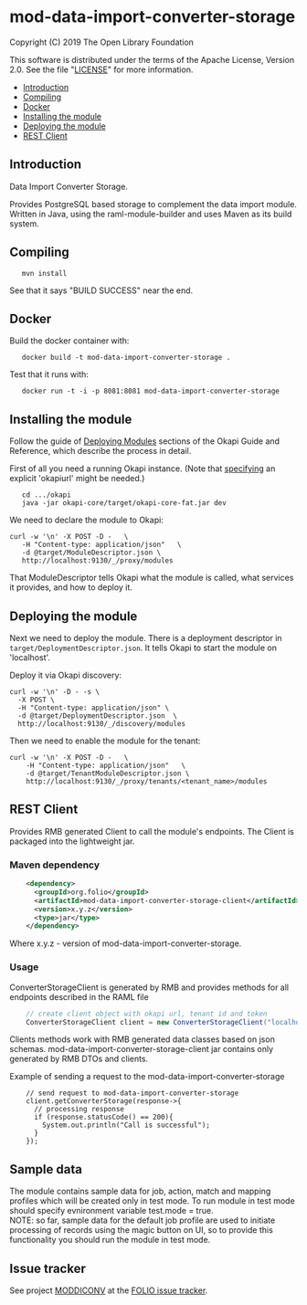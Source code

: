# mod-data-import-converter-storage

Copyright (C) 2019 The Open Library Foundation

This software is distributed under the terms of the Apache License, Version 2.0.
See the file "[LICENSE](LICENSE)" for more information.

<!-- ../../okapi/doc/md2toc -l 2 -h 4 README.md -->
* [Introduction](#introduction)
* [Compiling](#compiling)
* [Docker](#docker)
* [Installing the module](#installing-the-module)
* [Deploying the module](#deploying-the-module)
* [REST Client](#rest-client)

## Introduction

Data Import Converter Storage.

Provides PostgreSQL based storage to complement the data import module. Written in Java, using the raml-module-builder and uses Maven as its build system.

## Compiling

```
   mvn install
```

See that it says "BUILD SUCCESS" near the end.

## Docker

Build the docker container with:

```
   docker build -t mod-data-import-converter-storage .
```

Test that it runs with:

```
   docker run -t -i -p 8081:8081 mod-data-import-converter-storage
```

## Installing the module

Follow the guide of
[Deploying Modules](https://github.com/folio-org/okapi/blob/master/doc/guide.md#example-1-deploying-and-using-a-simple-module)
sections of the Okapi Guide and Reference, which describe the process in detail.

First of all you need a running Okapi instance.
(Note that [specifying](../README.md#setting-things-up) an explicit 'okapiurl' might be needed.)

```
   cd .../okapi
   java -jar okapi-core/target/okapi-core-fat.jar dev
```

We need to declare the module to Okapi:

```
curl -w '\n' -X POST -D -   \
   -H "Content-type: application/json"   \
   -d @target/ModuleDescriptor.json \
   http://localhost:9130/_/proxy/modules
```

That ModuleDescriptor tells Okapi what the module is called, what services it
provides, and how to deploy it.

## Deploying the module

Next we need to deploy the module. There is a deployment descriptor in
`target/DeploymentDescriptor.json`. It tells Okapi to start the module on 'localhost'.

Deploy it via Okapi discovery:

```
curl -w '\n' -D - -s \
  -X POST \
  -H "Content-type: application/json" \
  -d @target/DeploymentDescriptor.json  \
  http://localhost:9130/_/discovery/modules
```

Then we need to enable the module for the tenant:

```
curl -w '\n' -X POST -D -   \
    -H "Content-type: application/json"   \
    -d @target/TenantModuleDescriptor.json \
    http://localhost:9130/_/proxy/tenants/<tenant_name>/modules
```

## REST Client

Provides RMB generated Client to call the module's endpoints. The Client is packaged into the lightweight jar.

### Maven dependency 

```xml
    <dependency>
      <groupId>org.folio</groupId>
      <artifactId>mod-data-import-converter-storage-client</artifactId>
      <version>x.y.z</version>
      <type>jar</type>
    </dependency>
```
Where x.y.z - version of mod-data-import-converter-storage.

### Usage

ConverterStorageClient is generated by RMB and provides methods for all endpoints described in the RAML file
```java
    // create client object with okapi url, tenant id and token
    ConverterStorageClient client = new ConverterStorageClient("localhost", "diku", "token");
```
Clients methods work with RMB generated data classes based on json schemas. 
mod-data-import-converter-storage-client jar contains only generated by RMB DTOs and clients. 

Example of sending a request to the mod-data-import-converter-storage
```
    // send request to mod-data-import-converter-storage
    client.getConverterStorage(response->{
      // processing response
      if (response.statusCode() == 200){
        System.out.println("Call is successful");
      }
    });
```
 
## Sample data
The module contains sample data for job, action, match and mapping profiles which will be created only in test mode.
To run module in test mode should specify evnironment variable test.mode = true. \
NOTE: so far, sample data for the default job profile are used to initiate processing of records using 
the magic button on UI, so to provide this functionality you should run the module in test mode.
 
## Issue tracker

See project [MODDICONV](https://issues.folio.org/browse/MODDICONV)
at the [FOLIO issue tracker](https://dev.folio.org/guidelines/issue-tracker/).

